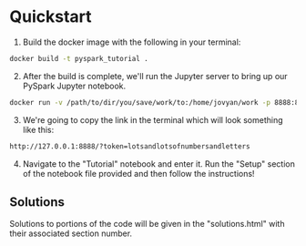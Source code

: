 # Quickstart

1. Build the docker image with the following in your terminal:

```bash
docker build -t pyspark_tutorial .
```

2. After the build is complete, we'll run the Jupyter server to bring up our PySpark Jupyter notebook.

```bash
docker run -v /path/to/dir/you/save/work/to:/home/jovyan/work -p 8888:8888 pyspark_tutorial
```

3. We're going to copy the link in the terminal which will look something like this:

```bash
http://127.0.0.1:8888/?token=lotsandlotsofnumbersandletters
```

4. Navigate to the "Tutorial" notebook and enter it. Run the "Setup" section of the notebook file provided and then follow the instructions!

## Solutions

Solutions to portions of the code will be given in the "solutions.html" with their associated section number.
